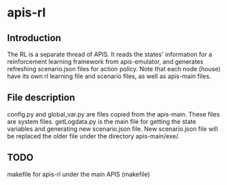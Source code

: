 # apis-rl

## Introduction
The RL is a separate thread of APIS. It reads the states' information for a reinforcement learning framework from 
apis-emulator, and generates refreshing scenario.json files for action policy. Note that each node (house) have its own 
rl learning file and scenario files, as well as apis-main files.

## File description
config.py and global_var.py are files copied from the apis-main. These files are system files.
getLogdata.py is the main file for getting the state variables and generating new scenario.json file. New scenario.json
file will be replaced the older file under the directory apis-main/exe/.

## TODO
makefile for apis-rl under the main APIS (makefile)


